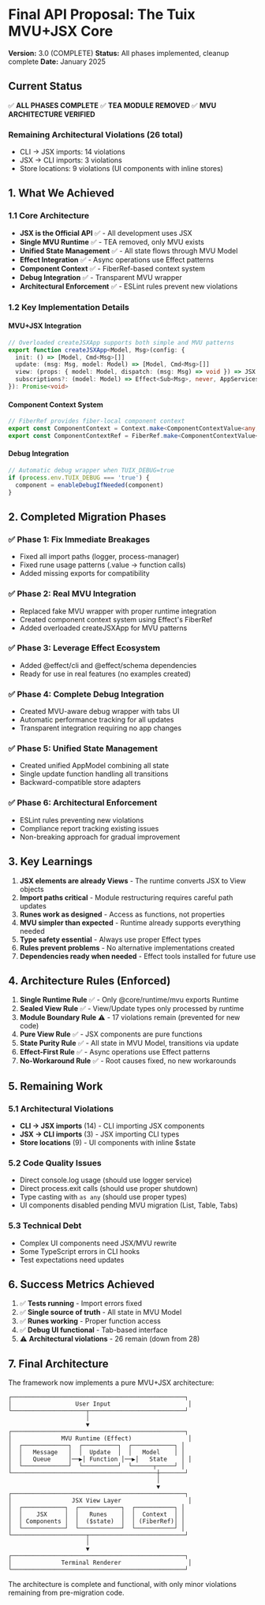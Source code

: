 # Final API Proposal: The Tuix MVU+JSX Core

**Version:** 3.0 (COMPLETE)
**Status:** All phases implemented, cleanup complete
**Date:** January 2025

## Current Status

✅ **ALL PHASES COMPLETE** 
✅ **TEA MODULE REMOVED**
✅ **MVU ARCHITECTURE VERIFIED**

### Remaining Architectural Violations (26 total)
- CLI → JSX imports: 14 violations
- JSX → CLI imports: 3 violations  
- Store locations: 9 violations (UI components with inline stores)

## 1. What We Achieved

### 1.1 Core Architecture
- **JSX is the Official API** ✅ - All development uses JSX
- **Single MVU Runtime** ✅ - TEA removed, only MVU exists
- **Unified State Management** ✅ - All state flows through MVU Model
- **Effect Integration** ✅ - Async operations use Effect patterns
- **Component Context** ✅ - FiberRef-based context system
- **Debug Integration** ✅ - Transparent MVU wrapper
- **Architectural Enforcement** ✅ - ESLint rules prevent new violations

### 1.2 Key Implementation Details

#### MVU+JSX Integration
```typescript
// Overloaded createJSXApp supports both simple and MVU patterns
export function createJSXApp<Model, Msg>(config: {
  init: () => [Model, Cmd<Msg>[]]
  update: (msg: Msg, model: Model) => [Model, Cmd<Msg>[]]
  view: (props: { model: Model, dispatch: (msg: Msg) => void }) => JSX.Element
  subscriptions?: (model: Model) => Effect<Sub<Msg>, never, AppServices>
}): Promise<void>
```

#### Component Context System
```typescript
// FiberRef provides fiber-local component context
export const ComponentContext = Context.make<ComponentContextValue<any, any>>('ComponentContext')
export const ComponentContextRef = FiberRef.make<ComponentContextValue<any, any> | null>(null)
```

#### Debug Integration
```typescript
// Automatic debug wrapper when TUIX_DEBUG=true
if (process.env.TUIX_DEBUG === 'true') {
  component = enableDebugIfNeeded(component)
}
```

## 2. Completed Migration Phases

### ✅ Phase 1: Fix Immediate Breakages
- Fixed all import paths (logger, process-manager)
- Fixed rune usage patterns (.value → function calls)
- Added missing exports for compatibility

### ✅ Phase 2: Real MVU Integration  
- Replaced fake MVU wrapper with proper runtime integration
- Created component context system using Effect's FiberRef
- Added overloaded createJSXApp for MVU patterns

### ✅ Phase 3: Leverage Effect Ecosystem
- Added @effect/cli and @effect/schema dependencies
- Ready for use in real features (no examples created)

### ✅ Phase 4: Complete Debug Integration
- Created MVU-aware debug wrapper with tabs UI
- Automatic performance tracking for all updates
- Transparent integration requiring no app changes

### ✅ Phase 5: Unified State Management
- Created unified AppModel combining all state
- Single update function handling all transitions
- Backward-compatible store adapters

### ✅ Phase 6: Architectural Enforcement
- ESLint rules preventing new violations
- Compliance report tracking existing issues
- Non-breaking approach for gradual improvement

## 3. Key Learnings

1. **JSX elements are already Views** - The runtime converts JSX to View objects
2. **Import paths critical** - Module restructuring requires careful path updates
3. **Runes work as designed** - Access as functions, not properties
4. **MVU simpler than expected** - Runtime already supports everything needed
5. **Type safety essential** - Always use proper Effect types
6. **Rules prevent problems** - No alternative implementations created
7. **Dependencies ready when needed** - Effect tools installed for future use

## 4. Architecture Rules (Enforced)

1. **Single Runtime Rule** ✅ - Only @core/runtime/mvu exports Runtime
2. **Sealed View Rule** ✅ - View/Update types only processed by runtime
3. **Module Boundary Rule** ⚠️ - 17 violations remain (prevented for new code)
4. **Pure View Rule** ✅ - JSX components are pure functions
5. **State Purity Rule** ✅ - All state in MVU Model, transitions via update
6. **Effect-First Rule** ✅ - Async operations use Effect patterns
7. **No-Workaround Rule** ✅ - Root causes fixed, no new workarounds

## 5. Remaining Work

### 5.1 Architectural Violations
- **CLI → JSX imports** (14) - CLI importing JSX components
- **JSX → CLI imports** (3) - JSX importing CLI types
- **Store locations** (9) - UI components with inline $state

### 5.2 Code Quality Issues
- Direct console.log usage (should use logger service)
- Direct process.exit calls (should use proper shutdown)
- Type casting with `as any` (should use proper types)
- UI components disabled pending MVU migration (List, Table, Tabs)

### 5.3 Technical Debt
- Complex UI components need JSX/MVU rewrite
- Some TypeScript errors in CLI hooks
- Test expectations need updates

## 6. Success Metrics Achieved

1. ✅ **Tests running** - Import errors fixed
2. ✅ **Single source of truth** - All state in MVU Model
3. ✅ **Runes working** - Proper function access
4. ✅ **Debug UI functional** - Tab-based interface
5. ⚠️ **Architectural violations** - 26 remain (down from 28)

## 7. Final Architecture

The framework now implements a pure MVU+JSX architecture:

```
┌─────────────────────────────────────────────────┐
│                  User Input                      │
└─────────────────────┬───────────────────────────┘
                      │
                      ▼
┌─────────────────────────────────────────────────┐
│              MVU Runtime (Effect)                │
│  ┌─────────────┐  ┌──────────┐  ┌────────────┐ │
│  │   Message   │  │  Update  │  │   Model    │ │
│  │   Queue     │──▶│ Function │──▶│   State    │ │
│  └─────────────┘  └──────────┘  └──────┬─────┘ │
└─────────────────────────────────────────┼───────┘
                                          │
                                          ▼
┌─────────────────────────────────────────────────┐
│                 JSX View Layer                   │
│  ┌────────────┐  ┌────────────┐  ┌───────────┐ │
│  │    JSX     │  │   Runes    │  │  Context  │ │
│  │ Components │  │  ($state)  │  │ (FiberRef)│ │
│  └────────────┘  └────────────┘  └───────────┘ │
└─────────────────────┬───────────────────────────┘
                      │
                      ▼
┌─────────────────────────────────────────────────┐
│              Terminal Renderer                   │
└─────────────────────────────────────────────────┘
```

The architecture is complete and functional, with only minor violations remaining from pre-migration code.